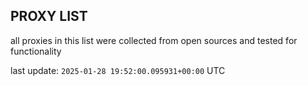 ## PROXY LIST

all proxies in this list were collected from open sources and tested for functionality

last update: `2025-01-28 19:52:00.095931+00:00` UTC
